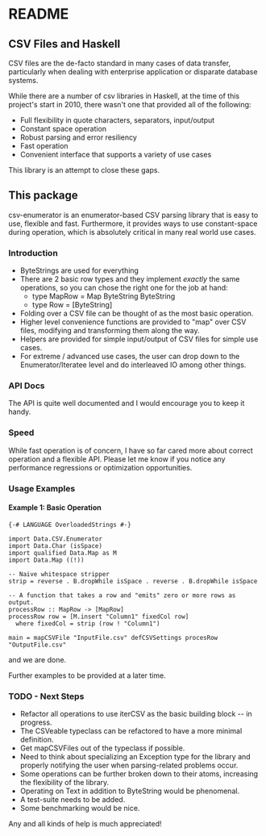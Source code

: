 # README

## CSV Files and Haskell

CSV files are the de-facto standard in many cases of data transfer,
particularly when dealing with enterprise application or disparate database
systems.

While there are a number of csv libraries in Haskell, at the time of this
project's start in 2010, there wasn't one that provided all of the following:

* Full flexibility in quote characters, separators, input/output
* Constant space operation
* Robust parsing and error resiliency
* Fast operation
* Convenient interface that supports a variety of use cases

This library is an attempt to close these gaps.


## This package

csv-enumerator is an enumerator-based CSV parsing library that is easy to use,
flexible and fast. Furthermore, it provides ways to use constant-space during
operation, which is absolutely critical in many real world use cases.


### Introduction

* ByteStrings are used for everything
* There are 2 basic row types and they implement *exactly* the same operations,
  so you can chose the right one for the job at hand:
  - type MapRow = Map ByteString ByteString
  - type Row = [ByteString]
* Folding over a CSV file can be thought of as the most basic operation.
* Higher level convenience functions are provided to "map" over CSV files,
  modifying and transforming them along the way.
* Helpers are provided for simple input/output of CSV files for simple use
  cases.
* For extreme / advanced use cases, the user can drop down to the
  Enumerator/Iteratee level and do interleaved IO among other things.

### API Docs

The API is quite well documented and I would encourage you to keep it handy.

### Speed

While fast operation is of concern, I have so far cared more about correct
operation and a flexible API. Please let me know if you notice any performance
regressions or optimization opportunities.


### Usage Examples

#### Example 1: Basic Operation 

    {-# LANGUAGE OverloadedStrings #-}

    import Data.CSV.Enumerator
    import Data.Char (isSpace)
    import qualified Data.Map as M
    import Data.Map ((!))

    -- Naive whitespace stripper
    strip = reverse . B.dropWhile isSpace . reverse . B.dropWhile isSpace

    -- A function that takes a row and "emits" zero or more rows as output.
    processRow :: MapRow -> [MapRow]
    processRow row = [M.insert "Column1" fixedCol row]
      where fixedCol = strip (row ! "Column1")

    main = mapCSVFile "InputFile.csv" defCSVSettings procesRow "OutputFile.csv"

and we are done. 


Further examples to be provided at a later time.



### TODO - Next Steps

* Refactor all operations to use iterCSV as the basic building block --
  in progress.
* The CSVeable typeclass can be refactored to have a more minimal definition.
* Get mapCSVFiles out of the typeclass if possible.
* Need to think about specializing an Exception type for the library and
  properly notifying the user when parsing-related problems occur.
* Some operations can be further broken down to their atoms, increasing the
  flexibility of the library.
* Operating on Text in addition to ByteString would be phenomenal.
* A test-suite needs to be added.
* Some benchmarking would be nice.


Any and all kinds of help is much appreciated!

